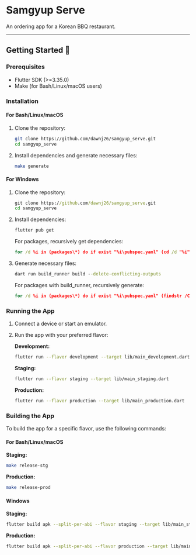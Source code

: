 # Samgyup Serve

An ordering app for a Korean BBQ restaurant.

---

## Getting Started 🚀

### Prerequisites
 - Flutter SDK (>=3.35.0)
 - Make (for Bash/Linux/macOS users)

### Installation

#### For Bash/Linux/macOS
1. Clone the repository:
   ```bash
   git clone https://github.com/dawnj26/samgyup_serve.git
   cd samgyup_serve
   ```
2. Install dependencies and generate necessary files:
   ```bash
   make generate
   ```

#### For Windows
1. Clone the repository:
   ```cmd
   git clone https://github.com/dawnj26/samgyup_serve.git
   cd samgyup_serve
   ```
2. Install dependencies:
   ```cmd
   flutter pub get
   ```
   For packages, recursively get dependencies:
   ```cmd
   for /d %i in (packages\*) do if exist "%i\pubspec.yaml" (cd /d "%i" && flutter pub get && cd /d "%~dp0")
   ```
3. Generate necessary files:
   ```cmd
   dart run build_runner build --delete-conflicting-outputs
   ```
   For packages with build_runner, recursively generate:
   ```cmd
   for /d %i in (packages\*) do if exist "%i\pubspec.yaml" (findstr /C:"build_runner:" "%i\pubspec.yaml" >nul && (cd /d "%i" && dart run build_runner build --delete-conflicting-outputs && cd /d "%~dp0"))
   ```

### Running the App
1. Connect a device or start an emulator.
2. Run the app with your preferred flavor:

   **Development:**
   ```bash
   flutter run --flavor development --target lib/main_development.dart
   ```

   **Staging:**
   ```bash
   flutter run --flavor staging --target lib/main_staging.dart
   ```

   **Production:**
   ```bash
   flutter run --flavor production --target lib/main_production.dart
   ```

### Building the App
To build the app for a specific flavor, use the following commands:

#### For Bash/Linux/macOS
   **Staging:**
   ```bash
   make release-stg
   ```

   **Production:**
   ```bash
   make release-prod
   ```

#### Windows
   **Staging:**
   ```bash
   flutter build apk --split-per-abi --flavor staging --target lib/main_staging.dart
   ```

   **Production:**
   ```bash
   flutter build apk --split-per-abi --flavor production --target lib/main_production.dart
   ```
